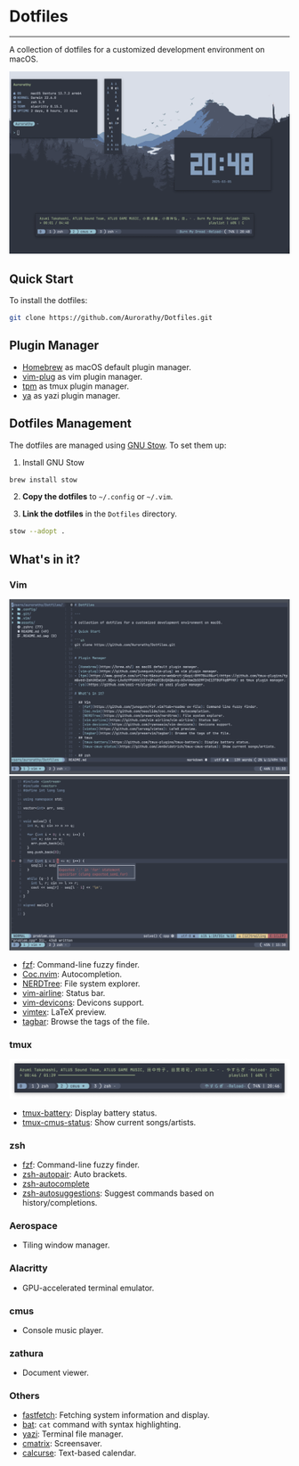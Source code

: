 # Dotfiles

---

A collection of dotfiles for a customized development environment on macOS.

![](https://raw.githubusercontent.com/Aurorathy/Dotfiles/refs/heads/main/assets/home.png)

## Quick Start

To install the dotfiles:

```sh
git clone https://github.com/Aurorathy/Dotfiles.git
```


## Plugin Manager

- [Homebrew](https://brew.sh/) as macOS default plugin manager.
- [vim-plug](https://github.com/junegunn/vim-plug) as vim plugin manager.
- [tpm](https://www.google.com/url?sa=t&source=web&rct=j&opi=89978449&url=https://github.com/tmux-plugins/tpm&ved=2ahUKEwisr_GQvu-LAxXzYPUHHV1CCYsQFnoECBcQAQ&usg=AOvVaw2bSO9F2nE13TBUFXq8PYKF) as tmux plugin manager.
- [ya](https://github.com/yazi-rs/plugins) as yazi plugin manager.

## Dotfiles Management

The dotfiles are managed using [GNU Stow](https://github.com/aspiers/stow). To set them up:

1. Install GNU Stow

```sh
brew install stow
```

2. **Copy the dotfiles** to `~/.config` or `~/.vim`.

3. **Link the dotfiles** in the `Dotfiles` directory.

```sh
stow --adopt .
```

## What's in it?

### Vim

![](https://raw.githubusercontent.com/Aurorathy/Dotfiles/refs/heads/main/assets/vim/vim_screenshot00.png)
![](https://raw.githubusercontent.com/Aurorathy/Dotfiles/refs/heads/main/assets/vim/vim_screenshot01.png)

- [fzf](https://github.com/junegunn/fzf.vim?tab=readme-ov-file): Command-line fuzzy finder.
- [Coc.nvim](https://github.com/neoclide/coc.nvim): Autocompletion.
- [NERDTree](https://github.com/preservim/nerdtree): File system explorer.
- [vim-airline](https://github.com/vim-airline/vim-airline): Status bar.
- [vim-devicons](https://github.com/ryanoasis/vim-devicons): Devicons support.
- [vimtex](https://github.com/lervag/vimtex): LaTeX preview. 
- [tagbar](https://github.com/preservim/tagbar): Browse the tags of the file.

### tmux

![](https://raw.githubusercontent.com/Aurorathy/Dotfiles/refs/heads/main/assets/tmux/tmux.png)

- [tmux-battery](https://github.com/tmux-plugins/tmux-battery): Display battery status.
- [tmux-cmus-status](https://github.com/JenGoldstrich/tmux-cmus-status): Show current songs/artists.

### zsh

- [fzf](https://github.com/junegunn/fzf): Command-line fuzzy finder.
- [zsh-autopair](https://github.com/hlissner/zsh-autopair): Auto brackets. 
- [zsh-autocomplete](https://github.com/marlonrichert/zsh-autocomplete)
- [zsh-autosuggestions](https://github.com/zsh-users/zsh-autosuggestions): Suggest commands based on history/completions.

### Aerospace

- Tiling window manager.

### Alacritty

- GPU-accelerated terminal emulator.

### cmus

- Console music player.

### zathura

- Document viewer.

### Others

- [fastfetch](https://github.com/fastfetch-cli/fastfetch): Fetching system information and display.
- [bat](https://github.com/sharkdp/bat): `cat` command with syntax highlighting.
- [yazi](https://github.com/sxyazi/yazi): Terminal file manager.
- [cmatrix](https://github.com/abishekvashok/cmatrix): Screensaver.
- [calcurse](https://github.com/lfos/calcurse): Text-based calendar.

